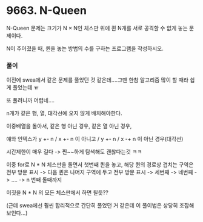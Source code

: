 # 9663. N-Queen

N-Queen 문제는 크기가 N × N인 체스판 위에 퀸 N개를 서로 공격할 수 없게 놓는 문제이다.

N이 주어졌을 때, 퀸을 놓는 방법의 수를 구하는 프로그램을 작성하시오.



### 풀이

이전에 swea에서 같은 문제를 풀었던 것 같은데....그땐 한참 알고리즘 많이 할 때라 쉽게 풀었는데 ㅠ

또 풀려니까 어렵네....

n개가 같은 행, 열, 대각선에 오지 않게 배치해야한다.

이중배열을 돌아서, 같은 행 아닌 경우, 같은 열 아닌 경우, 

얘와 인덱스가 y +- n / x +- n 이 아니고 / y +- n / x -+ n  이 아닌 경우(대각선)



시간제한이 매우 길다 -> 찐~~하게 탐색해도 괜찮다는것 ㅋㅋ

이중 for로 N * N 체스판을 돌면서 첫번째 퀸을 놓고, 해당 퀸의 경로상 겹치는 구역은 전부 방문 표시 -> 다음 퀸은 나머지 구역에 두고 전부 방문 표시 -> 세번째 -> 네번째 -> .... -> n 번째 돌때까지

이짓을 N * N 의 모든 체스판에서 하면 될듯??

(근데 swea에선 훨씬 합리적으로 간단히 풀었던 거 같은데 이 풀이법은 상당히 조잡해보인다...) 

